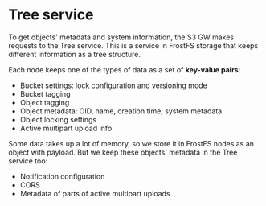 # Tree service

To get objects' metadata and system information, the S3 GW makes requests to the Tree service. 
This is a service in FrostFS storage that keeps different information as a tree structure. 

Each node keeps one of the types of data as a set of **key-value pairs**:
* Bucket settings: lock configuration and versioning mode 
* Bucket tagging
* Object tagging
* Object metadata: OID, name, creation time, system metadata
* Object locking settings
* Active multipart upload info

Some data takes up a lot of memory, so we store it in FrostFS nodes as an object with payload. 
But we keep these objects' metadata in the Tree service too:
* Notification configuration
* CORS
* Metadata of parts of active multipart uploads
